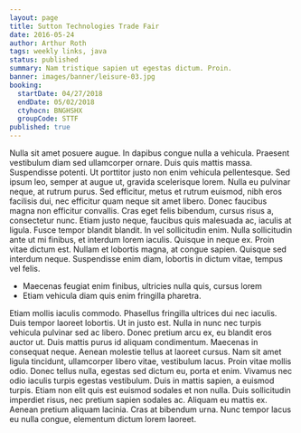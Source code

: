 ```yaml
---
layout: page
title: Sutton Technologies Trade Fair
date: 2016-05-24
author: Arthur Roth
tags: weekly links, java
status: published
summary: Nam tristique sapien ut egestas dictum. Proin.
banner: images/banner/leisure-03.jpg
booking:
  startDate: 04/27/2018
  endDate: 05/02/2018
  ctyhocn: BNGHSHX
  groupCode: STTF
published: true
---
```

Nulla sit amet posuere augue. In dapibus congue nulla a vehicula. Praesent vestibulum diam sed ullamcorper ornare. Duis quis mattis massa. Suspendisse potenti. Ut porttitor justo non enim vehicula pellentesque. Sed ipsum leo, semper at augue ut, gravida scelerisque lorem. Nulla eu pulvinar neque, at rutrum purus. Sed efficitur, metus et rutrum euismod, nibh eros facilisis dui, nec efficitur quam neque sit amet libero. Donec faucibus magna non efficitur convallis. Cras eget felis bibendum, cursus risus a, consectetur nunc. Etiam justo neque, faucibus quis malesuada ac, iaculis at ligula. Fusce tempor blandit blandit.
In vel sollicitudin enim. Nulla sollicitudin ante ut mi finibus, et interdum lorem iaculis. Quisque in neque ex. Proin vitae dictum est. Nullam et lobortis magna, at congue sapien. Quisque sed interdum neque. Suspendisse enim diam, lobortis in dictum vitae, tempus vel felis.

* Maecenas feugiat enim finibus, ultricies nulla quis, cursus lorem
* Etiam vehicula diam quis enim fringilla pharetra.

Etiam mollis iaculis commodo. Phasellus fringilla ultrices dui nec iaculis. Duis tempor laoreet lobortis. Ut in justo est. Nulla in nunc nec turpis vehicula pulvinar sed ac libero. Donec pretium arcu ex, eu blandit eros auctor ut. Duis mattis purus id aliquam condimentum. Maecenas in consequat neque.
Aenean molestie tellus at laoreet cursus. Nam sit amet ligula tincidunt, ullamcorper libero vitae, vestibulum lacus. Proin vitae mollis odio. Donec tellus nulla, egestas sed dictum eu, porta et enim. Vivamus nec odio iaculis turpis egestas vestibulum. Duis in mattis sapien, a euismod turpis. Etiam non elit quis est euismod sodales et non nulla. Duis sollicitudin imperdiet risus, nec pretium sapien sodales ac. Aliquam eu mattis ex. Aenean pretium aliquam lacinia. Cras at bibendum urna. Nunc tempor lacus eu nulla congue, elementum dictum lorem laoreet.

